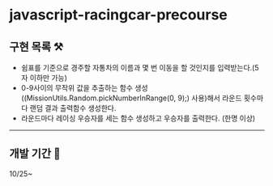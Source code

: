 # javascript-racingcar-precourse

## 구현 목록 ⚒️
- 쉼표를 기준으로 경주할 자통차의 이름과 몇 번 이동을 할 것인지를 입력받는다.(5자 이하만 가능)
- 0-9사이의 무작위 값을 추출하는 함수 생성((MissionUtils.Random.pickNumberInRange(0, 9);) 사용)해서 라운드 횟수마다 랜덤 결과 출력함수 생성한다.
- 라운드마다 레이싱 우승자를 세는 함수 생성하고 우승자를 출력한다. (한명 이상)

---
## 개발 기간 📆
10/25~